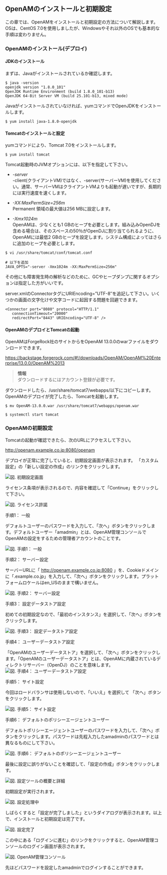 ## OpenAMのインストールと初期設定

この章では、OpenAMをインストールと初期設定の方法について解説します。OSは、CentOS 7.0を使用しましたが、Windowsやそれ以外のOSでも基本的な手順は変わりません。

### OpenAMのインストール(デプロイ)

#### JDKのインストール

まずは、Javaがインストールされているか確認します。

```
$ java -version
openjdk version "1.8.0_101"
OpenJDK Runtime Environment (build 1.8.0_101-b13)
OpenJDK 64-Bit Server VM (build 25.101-b13, mixed mode)
```

Javaがインストールされていなければ、yumコマンドでOpenJDKをインストールします。

```
$ yum install java-1.8.0-openjdk
```

#### Tomcatのインストールと設定

yumコマンドにより、Tomcat 7.0をインストールします。

```
$ yum install tomcat
```

Tomcat起動時のJVMオプションには、以下を指定して下さい。

- *-server*  
    -client(クライアントVM)ではなく、-server(サーバーVM)を使用してください。通常、サーバーVMはクライアントVMよりも起動が遅いですが、長期的には実行速度を速くします。

- *-XX:MaxPermSize=256m*  
    Permanent 領域の最大値は256 MBに設定します。

- *-Xmx1024m*  
    OpenAMは、少なくとも1 GBのヒープを必要とします。組み込みOpenDJを含める場合は、そのスペースの50％がOpenDJに割り当てられるように、OpenAMには最低2 GBのヒープを設定します。システム構成によってはさらに追加のヒープを必要とします。

```
$ vi /usr/share/tomcat/conf/tomcat.conf

# 以下を追加
JAVA_OPTS="-server -Xmx1024m -XX:MaxPermSize=256m"
```

その他にも障害発生時の解析などのために、GCやヒープダンプに関するオプションは指定した方がいいです。

server.xmlのConnectorタグにURIEncoding=”UTF-8″を追記して下さい。いくつかの画面の文字化けや文字コードに起因する問題を回避できます。

```
<Connector port="8080" protocol="HTTP/1.1"
   connectionTimeout="20000"
   redirectPort="8443" URIEncoding="UTF-8" />
```

#### OpenAMのデプロイとTomcatの起動

OpenAMはForgeRock社のサイトからをOpenAM 13.0.0のwarファイルをダウンロードできます。

https://backstage.forgerock.com/#!/downloads/OpenAM/OpenAM%20Enterprise/13.0.0/OpenAM%2013

> **情報**  
> ダウンロードするにはアカウント登録が必要です。

ダウンロードしたら、/usr/share/tomcat7/webapps/以下にコピーします。OpenAMのデプロイが完了したら、Tomcatを起動します。

```
$ mv OpenAM-13.0.0.war /usr/share/tomcat7/webapps/openam.war 

$ systemctl start tomcat
```

### OpenAMの初期設定

Tomcatの起動が確認できたら、次のURLにアクセスして下さい。

http://openam.example.co.jp:8080/openam

デプロイが正常に完了していると、初期設定画面が表示されます。 「カスタム設定」の「新しい設定の作成」のリンクをクリックします。 

![図. 初期設定画面](images/Setup1.png)

ライセンス条項が表示されるので、内容を確認して「Continue」をクリックして下さい。

![図. ライセンス許諾](images/Setup2.png)

手順1： 一般

デフォルトユーザーのパスワードを入力して、「次へ」ボタンをクリックします。デフォルトユーザー「amadmin」とは、OpenAM管理コンソールでOpenAMの設定をするための管理者アカウントのことです。

![図. 手順1： 一般](images/Setup3.png)

手順2： サーバー設定

サーバーURLに「 http://openam.example.co.jp:8080 」を、Cookieドメインに「.example.co.jp」を入力して、「次へ」ボタンをクリックします。プラットフォームロケールはen_USのままで構いません。

![図. 手順2： サーバー設定](images/Setup4.png)

手順3： 設定データストア設定

初めての初期設定なので、「最初のインスタンス」を選択して、「次へ」ボタンをクリックします。 

![図. 手順3： 設定データストア設定](images/Setup5.png)

手順4： ユーザーデータストア設定

「OpenAMのユーザーデータストア」を選択して、「次へ」ボタンをクリックします。「OpenAMのユーザーデータストア」とは、OpenAMに内蔵されているディレクトリサーバー（OpenDJ）のことを意味します。
　
![図. 手順4： ユーザーデータストア設定](images/Setup6.png)

手順5： サイト設定

今回はロードバランサは使用しないので、「いいえ」を選択して 「次へ」ボタンをクリックします。

![図. 手順5： サイト設定](images/Setup7.png)

手順6： デフォルトのポリシーエージェントユーザー

デフォルトポリシーエージェントユーザーのパスワードを入力して、「次へ」ボタンをクリックします。パスワードは先程入力したamadminのパスワードとは異なるものにして下さい。

![図. 手順6： デフォルトのポリシーエージェントユーザー](images/Setup8.png)

最後に設定に誤りがないことを確認して、「設定の作成」ボタンをクリックします。

![図. 設定ツールの概要と詳細](images/Setup9.png)

初期設定が実行されます。

![図. 設定処理中](images/Setup10.png)

しばらくすると「設定が完了しました」というダイアログが表示されます。以上で、インストールと初期設定は完了です。 

![図. 設定完了](images/Setup11.png)

この中にある「ログインに進む」のリンクをクリックすると、OpenAM管理コンソールのログイン画面が表示されます。

![図. OpenAM管理コンソール](images/Setup12.png)

先ほどパスワードを設定したamadminでログインすることができます。

